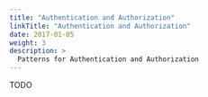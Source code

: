 ```yaml
---
title: "Authentication and Authorization"
linkTitle: "Authentication and Authorization"
date: 2017-01-05
weight: 3
description: >
  Patterns for Authentication and Authorization
---
```


TODO
